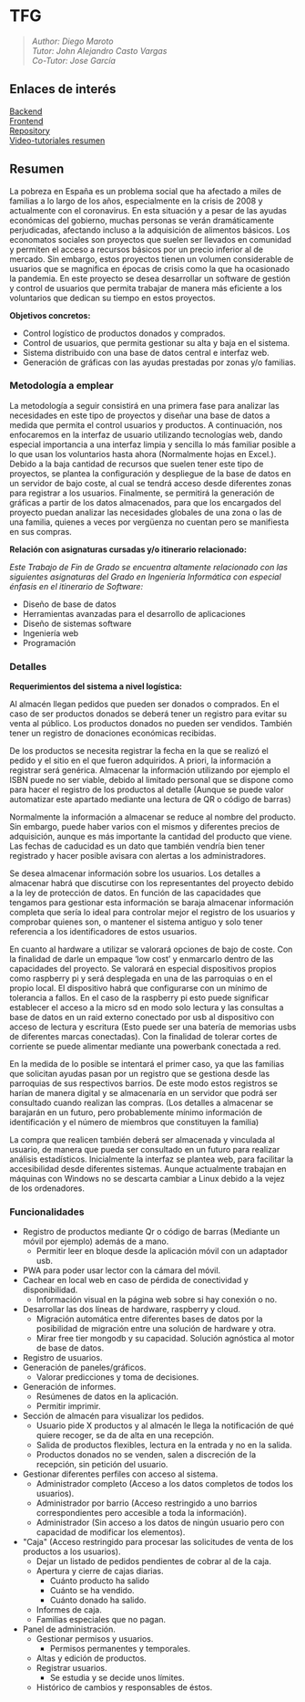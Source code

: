 # TFG
> *Author: Diego Maroto*  
> *Tutor: John Alejandro Casto Vargas*  
> *Co-Tutor: Jose García*  

## Enlaces de interés
[Backend](https://economato-social-api.herokuapp.com)  
[Frontend](ttps://economato-social.herokuapp.com)  
[Repository](https://github.com/DiegoMGar/TFG)  
[Video-tutoriales resumen](https://drive.google.com/drive/folders/1pv-6iishQkM29StiSHUyY74lWEVx0t6q)  

## Resumen

La pobreza en España es un problema social que ha afectado a miles de familias a lo largo de los años, especialmente en la crisis de 2008 y actualmente con el coronavirus. En esta situación y a pesar de las ayudas económicas del gobierno, muchas personas se verán dramáticamente perjudicadas, afectando incluso a la adquisición de alimentos básicos.
Los economatos sociales son proyectos que suelen ser llevados en comunidad y permiten el acceso a recursos básicos por un precio inferior al de mercado. Sin embargo, estos proyectos tienen un volumen considerable de usuarios que se magnifica en épocas de crisis como la que ha ocasionado la pandemia.
En este proyecto se desea desarrollar un software de gestión y control de usuarios que permita trabajar de manera más eficiente a los voluntarios que dedican su tiempo en estos proyectos.  

**Objetivos concretos:**  
- Control logístico de productos donados y comprados.
- Control de usuarios, que permita gestionar su alta y baja en el sistema.
- Sistema distribuido con una base de datos central e interfaz web.
- Generación de gráficas con las ayudas prestadas por zonas y/o familias.

### Metodología a emplear

La metodología a seguir consistirá en una primera fase para analizar las necesidades en este tipo de proyectos y diseñar una base de datos a medida que permita el control usuarios y productos. A continuación, nos enfocaremos en la interfaz de usuario utilizando tecnologías web, dando especial importancia a una interfaz limpia y sencilla lo más familiar posible a lo que usan los voluntarios hasta ahora (Normalmente hojas en Excel.). Debido a la baja cantidad de recursos que suelen tener este tipo de proyectos, se plantea la configuración y despliegue de la base de datos en un servidor de bajo coste, al cual se tendrá acceso desde diferentes zonas para registrar a los usuarios. Finalmente, se permitirá la generación de gráficas a partir de los datos almacenados, para que los encargados del proyecto puedan analizar las necesidades globales de una zona o las de una familia, quienes a veces por vergüenza no cuentan pero se manifiesta en sus compras.

**Relación con asignaturas cursadas y/o itinerario relacionado:**

*Este Trabajo de Fin de Grado se encuentra altamente relacionado con las siguientes asignaturas del Grado en Ingeniería Informática con especial énfasis en el itinerario de Software:*
 
- Diseño de base de datos
- Herramientas avanzadas para el desarrollo de aplicaciones
- Diseño de sistemas software
- Ingeniería web
- Programación

### Detalles

**Requerimientos del sistema a nivel logística:**

Al almacén llegan pedidos que pueden ser donados o comprados. En el caso de ser productos donados se deberá tener un registro para evitar su venta al público. Los productos donados no pueden ser vendidos. También tener un registro de donaciones económicas recibidas.

De los productos se necesita registrar la fecha en la que se realizó el pedido y el sitio en el que fueron adquiridos. A priori, la información a registrar será genérica. Almacenar la información utilizando por ejemplo el ISBN puede no ser viable, debido al limitado personal que se dispone como para hacer el registro de los productos al detalle (Aunque se puede valor automatizar este apartado mediante una lectura de QR o código de barras)

Normalmente la información a almacenar se reduce al nombre del producto. Sin embargo, puede haber varios con el mismos y diferentes precios de adquisición, aunque es más importante la cantidad del producto que viene.
Las fechas de caducidad es un dato que también vendría bien tener registrado y hacer posible avisara con alertas a los administradores.

Se desea almacenar información sobre los usuarios. Los detalles a almacenar habrá que discutirse con los representantes del proyecto debido a la ley de protección de datos. En función de las capacidades que tengamos para gestionar esta información se baraja almacenar información completa que sería lo ideal para controlar mejor el registro de los usuarios y comprobar quienes son, o mantener el sistema antiguo y solo tener referencia a los identificadores de estos usuarios.

En cuanto al hardware a utilizar se valorará opciones de bajo de coste. Con la finalidad de darle un empaque ‘low cost’ y enmarcarlo dentro de las capacidades del proyecto. Se valorará en especial dispositivos propios como raspberry pi y será desplegada en una de las parroquias o en el propio local. El dispositivo habrá que configurarse con un mínimo de tolerancia a fallos. En el caso de la raspberry pi esto puede significar establecer el acceso a la micro sd en modo solo lectura y las consultas a base de datos en un raid externo conectado por usb al dispositivo con acceso de lectura y escritura (Esto puede ser una batería de memorias usbs de diferentes marcas conectadas). Con la finalidad de tolerar cortes de corriente se puede alimentar mediante una powerbank conectada a red.

En la medida de lo posible se intentará el primer caso, ya que las familias que solicitan ayudas pasan por un registro que se gestiona desde las parroquias de sus respectivos barrios. De este modo estos registros se harían de manera digital y se almacenaría en un servidor que podrá ser consultado cuando realizan las compras. (Los detalles a almacenar se barajarán en un futuro, pero probablemente mínimo información de identificación y el número de miembros que constituyen la familia)

La compra que realicen también deberá ser almacenada y vinculada al usuario, de manera que pueda ser consultado en un futuro para realizar análisis estadísticos.
Inicialmente la interfaz se plantea web, para facilitar la accesibilidad desde diferentes sistemas. Aunque actualmente trabajan en máquinas con Windows no se descarta cambiar a Linux debido a la vejez de los ordenadores.


### Funcionalidades

- Registro de productos mediante Qr o código de barras (Mediante un móvil por ejemplo) además de a mano.
    - Permitir leer en bloque desde la aplicación móvil con un adaptador usb.
- PWA para poder usar lector con la cámara del móvil.
- Cachear en local web en caso de pérdida de conectividad y disponibilidad.
    - Información visual en la página web sobre si hay conexión o no.
- Desarrollar las dos líneas de hardware, raspberry y cloud.
    - Migración automática entre diferentes bases de datos por la posibilidad de migración entre una solución de hardware y otra.
    - Mirar free tier mongodb y su capacidad. Solución agnóstica al motor de base de datos.
- Registro de usuarios.
- Generación de paneles/gráficos.
    - Valorar predicciones y toma de decisiones.
- Generación de informes.
    - Resúmenes de datos en la aplicación.
    - Permitir imprimir.
- Sección de almacén para visualizar los pedidos.
    - Usuario pide X productos y al almacén le llega la notificación de qué quiere recoger, se da de alta en una recepción.
    - Salida de productos flexibles, lectura en la entrada y no en la salida.
    - Productos donados no se venden, salen a discreción de la recepción, sin petición del usuario.
- Gestionar diferentes perfiles con acceso al sistema.
    - Administrador completo (Acceso a los datos completos de todos los usuarios).
    - Administrador por barrio (Acceso restringido a uno barrios correspondientes pero accesible a toda la información).
    - Administrador (Sin acceso a los datos de ningún usuario pero con capacidad de modificar los elementos).
- "Caja" (Acceso restringido para procesar las solicitudes de venta de los productos a los usuarios).
    - Dejar un listado de pedidos pendientes de cobrar al de la caja.
    - Apertura y cierre de cajas diarias.
        - Cuánto producto ha salido
        - Cuánto se ha vendido.
        - Cuánto donado ha salido.
    - Informes de caja.
    - Familias especiales que no pagan.
- Panel de administración.
    - Gestionar permisos y usuarios.
        - Permisos permanentes y temporales.
    - Altas y edición de productos.
    - Registrar usuarios.
        - Se estudia y se decide unos límites.
    - Histórico de cambios y responsables de éstos.
